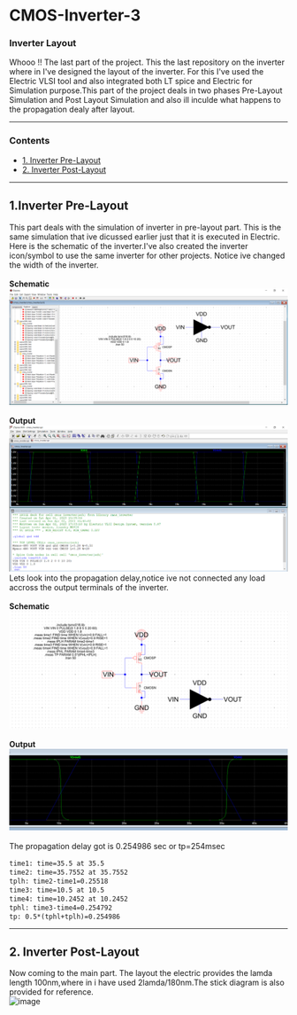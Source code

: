 # CMOS-Inverter-3
### Inverter Layout
Whooo !! The last part of the project. This the last repository on the inverter where in I've designed the layout of the inverter. For this I've used the Electric VLSI tool and also integrated both LT spice and Electric for Simulation purpose.This part of the project deals in two phases Pre-Layout Simulation and Post Layout Simulation and also ill inculde what happens to the propagation dealy after layout.

***
### Contents

- [ 1. Inverter Pre-Layout](#1-Inverter-Pre-Layout)
- [ 2. Inverter Post-Layout](#2-Inverter-Post-Layout)

***

## 1.Inverter Pre-Layout

This part deals with the simulation of inverter in pre-layout part. This is the same simulation that ive dicussed earlier just that it is executed in Electric.
Here is the schematic of the inverter.I've also created the inverter icon/symbol to use the same inverter for other projects. Notice ive changed the width of the inverter.<br />
<br>
**Schematic**
<br>
![CMOS-Inverter-3](./Images/Pre-layout1.png)<br>
<br>
**Output**
<br>
![CMOS-Inverter-3](./Images/Pre-layout2.png)<br>
Lets look into the propagation delay,notice ive not connected any load accross the output terminals of the inverter.<br />
<br>
**Schematic**
<br>
![CMOS-Inverter-3](./Images/Pre-layout3.png)<br>
<br>
**Output**
<br>
![CMOS-Inverter-3](./Images/Pre-layout4.png)<br>
<br>
The propagation delay got is 0.254986 sec or tp=254msec <br>
```
time1: time=35.5 at 35.5
time2: time=35.7552 at 35.7552
tplh: time2-time1=0.25518
time3: time=10.5 at 10.5
time4: time=10.2452 at 10.2452
tphl: time3-time4=0.254792
tp: 0.5*(tphl+tplh)=0.254986
```
***
## 2. Inverter Post-Layout
Now coming to the main part. The layout the electric provides the lamda length 100nm,where in i have used 2lamda/180nm.The stick diagram is also provided for reference.<br>
![image](https://user-images.githubusercontent.com/67727794/229352361-e8fa90a6-a0b5-483c-9111-7d8a2b687141.png)
